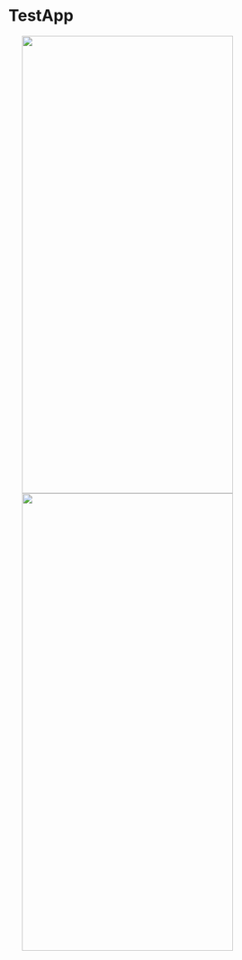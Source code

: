 # TestApp
<ul>
<or><img src="https://user-images.githubusercontent.com/7213030/67284235-e1843b00-f4dd-11e9-978d-e0b18691c68d.png" width="375" height="812">
<or><img src="https://user-images.githubusercontent.com/7213030/67284266-f6f96500-f4dd-11e9-8b4c-f257de29a6ef.png" width="375" height="812">
</ul>
